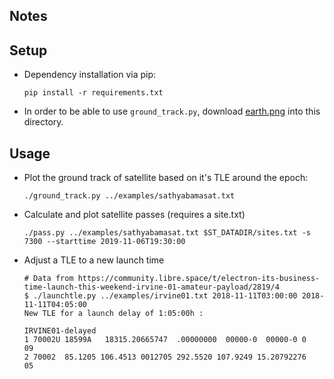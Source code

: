 ## Notes


## Setup
- Dependency installation via pip:
  ```
  pip install -r requirements.txt
  ```

- In order to be able to use `ground_track.py`,
  download [earth.png](https://raw.githubusercontent.com/galactics/beyond/master/doc/source/_static/earth.png) into this directory.

## Usage

- Plot the ground track of satellite based on it's TLE around the epoch:
  ```
  ./ground_track.py ../examples/sathyabamasat.txt
  ```

- Calculate and plot satellite passes (requires a site.txt)
  ```
  ./pass.py ../examples/sathyabamasat.txt $ST_DATADIR/sites.txt -s 7300 --starttime 2019-11-06T19:30:00
  ```

- Adjust a TLE to a new launch time
  ```
  # Data from https://community.libre.space/t/electron-its-business-time-launch-this-weekend-irvine-01-amateur-payload/2819/4
  $ ./launchtle.py ../examples/irvine01.txt 2018-11-11T03:00:00 2018-11-11T04:05:00
  New TLE for a launch delay of 1:05:00h :

  IRVINE01-delayed
  1 70002U 18599A   18315.20665747  .00000000  00000-0  00000-0 0    09
  2 70002  85.1205 106.4513 0012705 292.5520 107.9249 15.20792276    05
  ```
